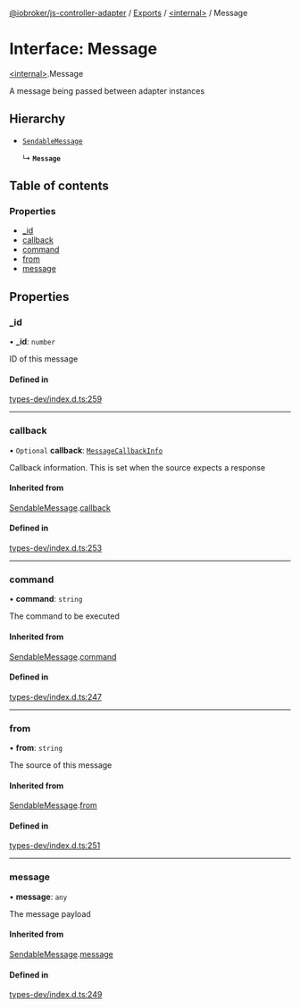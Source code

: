 [@iobroker/js-controller-adapter](../README.md) / [Exports](../modules.md) / [\<internal\>](../modules/internal_.md) / Message

# Interface: Message

[\<internal\>](../modules/internal_.md).Message

A message being passed between adapter instances

## Hierarchy

- [`SendableMessage`](internal_.SendableMessage.md)

  ↳ **`Message`**

## Table of contents

### Properties

- [\_id](internal_.Message.md#_id)
- [callback](internal_.Message.md#callback)
- [command](internal_.Message.md#command)
- [from](internal_.Message.md#from)
- [message](internal_.Message.md#message)

## Properties

### \_id

• **\_id**: `number`

ID of this message

#### Defined in

[types-dev/index.d.ts:259](https://github.com/ioBroker/ioBroker.js-controller/blob/05d1f586b1b0d592fb570591a46df4b65d77839f/packages/types-dev/index.d.ts#L259)

___

### callback

• `Optional` **callback**: [`MessageCallbackInfo`](internal_.MessageCallbackInfo.md)

Callback information. This is set when the source expects a response

#### Inherited from

[SendableMessage](internal_.SendableMessage.md).[callback](internal_.SendableMessage.md#callback)

#### Defined in

[types-dev/index.d.ts:253](https://github.com/ioBroker/ioBroker.js-controller/blob/05d1f586b1b0d592fb570591a46df4b65d77839f/packages/types-dev/index.d.ts#L253)

___

### command

• **command**: `string`

The command to be executed

#### Inherited from

[SendableMessage](internal_.SendableMessage.md).[command](internal_.SendableMessage.md#command)

#### Defined in

[types-dev/index.d.ts:247](https://github.com/ioBroker/ioBroker.js-controller/blob/05d1f586b1b0d592fb570591a46df4b65d77839f/packages/types-dev/index.d.ts#L247)

___

### from

• **from**: `string`

The source of this message

#### Inherited from

[SendableMessage](internal_.SendableMessage.md).[from](internal_.SendableMessage.md#from)

#### Defined in

[types-dev/index.d.ts:251](https://github.com/ioBroker/ioBroker.js-controller/blob/05d1f586b1b0d592fb570591a46df4b65d77839f/packages/types-dev/index.d.ts#L251)

___

### message

• **message**: `any`

The message payload

#### Inherited from

[SendableMessage](internal_.SendableMessage.md).[message](internal_.SendableMessage.md#message)

#### Defined in

[types-dev/index.d.ts:249](https://github.com/ioBroker/ioBroker.js-controller/blob/05d1f586b1b0d592fb570591a46df4b65d77839f/packages/types-dev/index.d.ts#L249)
